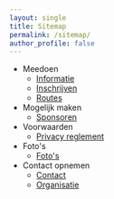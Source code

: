 ```yaml
---
layout: single
title: Sitemap
permalink: /sitemap/
author_profile: false
---
```


* Meedoen
  * [Informatie](/informatie)
  * [Inschrijven](/inschrijven)
  * [Routes](/routes)
* Mogelijk maken
  * [Sponsoren](/sponsoren)
* Voorwaarden
  * [Privacy reglement](/privacy)
* Foto's
  * [Foto's](/fotos)
* Contact opnemen
  * [Contact](/contact)
  * [Organisatie](/organisatie)